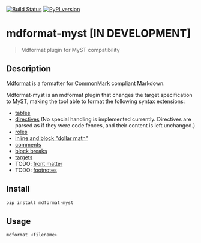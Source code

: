 [![Build Status](https://github.com/hukkinj1/mdformat-myst/workflows/Tests/badge.svg?branch=master)](https://github.com/hukkinj1/mdformat-myst/actions?query=workflow%3ATests+branch%3Amaster+event%3Apush)
[![PyPI version](https://img.shields.io/pypi/v/mdformat-myst)](https://pypi.org/project/mdformat-myst)

# mdformat-myst \[IN DEVELOPMENT\]

> Mdformat plugin for MyST compatibility

## Description

[Mdformat](https://github.com/executablebooks/mdformat) is a formatter for
[CommonMark](https://spec.commonmark.org/current/)
compliant Markdown.

Mdformat-myst is an mdformat plugin that changes the target specification to
[MyST](https://myst-parser.readthedocs.io/en/latest/using/syntax.html),
making the tool able to format the following syntax extensions:

- [tables](https://github.github.com/gfm/#tables-extension-)
- [directives](https://myst-parser.readthedocs.io/en/latest/using/syntax.html#syntax-directives)
  (No special handling is implemented currently.
  Directives are parsed as if they were code fences,
  and their content is left unchanged.)
- [roles](https://myst-parser.readthedocs.io/en/latest/using/syntax.html#syntax-roles)
- [inline and block "dollar math"](https://myst-parser.readthedocs.io/en/latest/using/syntax.html#math-shortcuts)
- [comments](https://myst-parser.readthedocs.io/en/latest/using/syntax.html#syntax-comments)
- [block breaks](https://myst-parser.readthedocs.io/en/latest/using/syntax.html#syntax-blockbreaks)
- [targets](https://myst-parser.readthedocs.io/en/latest/using/syntax.html#syntax-targets)
- TODO: [front matter](https://myst-parser.readthedocs.io/en/latest/using/syntax.html#extended-block-tokens)
- TODO: [footnotes](https://pandoc.org/MANUAL.html#footnotes)

## Install

```sh
pip install mdformat-myst
```

## Usage

```sh
mdformat <filename>
```
